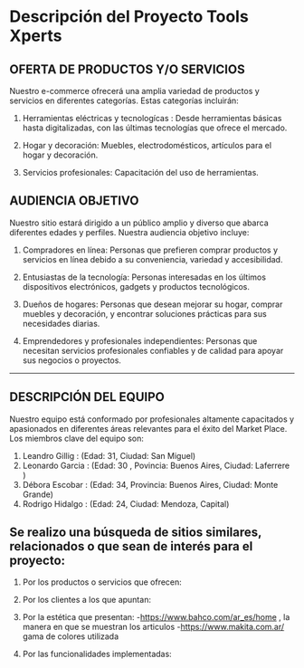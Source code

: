 # Descripción del Proyecto Tools Xperts

## OFERTA DE PRODUCTOS Y/O SERVICIOS

Nuestro e-commerce ofrecerá una amplia variedad de productos y servicios en diferentes categorías. Estas categorías incluirán:

1. Herramientas eléctricas y tecnologícas : Desde herramientas básicas hasta digitalizadas, con las últimas tecnologías que ofrece el     mercado.

2. Hogar y decoración: Muebles, electrodomésticos, artículos para el hogar y decoración. 

3. Servicios profesionales: Capacitación del uso de herramientas.

## AUDIENCIA OBJETIVO

Nuestro sitio estará dirigido a un público amplio y diverso que abarca diferentes edades y perfiles. Nuestra audiencia objetivo incluye:

1. Compradores en línea: Personas que prefieren comprar productos y servicios en línea debido a su conveniencia, variedad y accesibilidad.

2. Entusiastas de la tecnología: Personas interesadas en los últimos dispositivos electrónicos, gadgets y productos tecnológicos.

3. Dueños de hogares: Personas que desean mejorar su hogar, comprar muebles y decoración, y encontrar soluciones prácticas para sus necesidades diarias.

4. Emprendedores y profesionales independientes: Personas que necesitan servicios profesionales confiables y de calidad para apoyar sus negocios o proyectos.
__________________________________________________________________________________________________________________________________________________________________________________________________________________________________________________________________________________
## DESCRIPCIÓN DEL EQUIPO
Nuestro equipo está conformado por profesionales altamente capacitados y apasionados en diferentes áreas relevantes para el éxito del Market Place. Los miembros clave del equipo son:
1. Leandro Gillig : (Edad: 31, Ciudad: San Miguel)
2. Leonardo Garcia : (Edad: 30 , Povincia: Buenos Aires, Ciudad: Laferrere )
3. Débora Escobar : (Edad: 34, Provincia: Buenos Aires, Ciudad: Monte Grande)
4. Rodrigo Hidalgo : (Edad: 24, Ciudad: Mendoza, Capital)

## Se realizo una búsqueda de sitios similares, relacionados o que sean de interés para el proyecto:

1. Por los productos o servicios que ofrecen:

2. Por los clientes a los que apuntan:

3. Por la estética que presentan:
    -https://www.bahco.com/ar_es/home , la manera en que se muestran los articulos
    -https://www.makita.com.ar/ gama de colores utilizada

4. Por las funcionalidades implementadas: